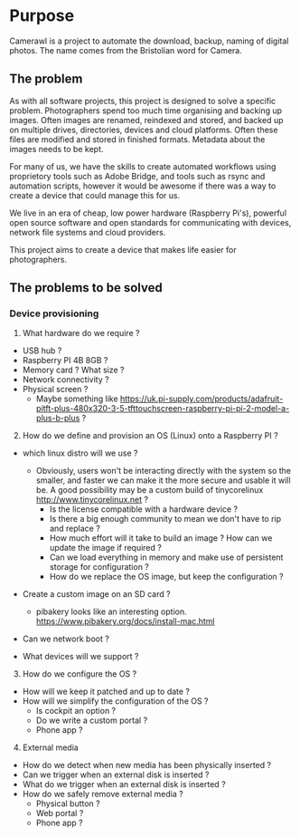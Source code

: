 # Purpose
Camerawl is a project to automate the download, backup, naming of digital photos. The name comes from the Bristolian word for Camera.

## The problem
As with all software projects, this project is designed to solve a specific problem. Photographers spend too much time organising and backing up images. Often images are renamed, reindexed and stored, and backed up on multiple drives, directories, devices and cloud platforms. Often these files are modified and stored in finished formats. Metadata about the images needs to be kept.

For many of us, we have the skills to create automated workflows using proprietory tools such as Adobe Bridge, and tools such as rsync and automation scripts, however it would be awesome if there was a way to create a device that could manage this for us.

We live in an era of cheap, low power hardware (Raspberry Pi's), powerful open source software and open standards for communicating with devices, network file systems and cloud providers.

This project aims to create a device that makes life easier for photographers.

## The problems to be solved
### Device provisioning
1) What hardware do we require ? 
* USB hub ?
* Raspberry PI 4B 8GB ?
* Memory card ? What size ?
* Network connectivity ?
* Physical screen ?
    *   Maybe something like https://uk.pi-supply.com/products/adafruit-pitft-plus-480x320-3-5-tfttouchscreen-raspberry-pi-pi-2-model-a-plus-b-plus ?
    

2) How do we define and provision an OS (Linux) onto a Raspberry PI ?
* which linux distro will we use ?
    * Obviously, users won't be interacting directly with the system so the smaller, and faster we can make it the more secure and usable it will be. A good possibility may be a custom build of tinycorelinux http://www.tinycorelinux.net ?
        * Is the license compatible with a hardware device ?
        * Is there a big enough community to mean we don't have to rip and replace ?
        * How much effort will it take to build an image ? How can we update the image if required ?
        * Can we load everything in memory and make use of persistent storage for configuration ?
        * How do we replace the OS image, but keep the configuration ?
        
        
* Create a custom image on an SD card ?
    * pibakery looks like an interesting option. 
    https://www.pibakery.org/docs/install-mac.html
* Can we network boot ?
* What devices will we support ?


3) How do we configure the OS ?
* How will we keep it patched and up to date ?
* How will we simplify the configuration of the OS ? 
    * Is cockpit an option ?
    * Do we write a custom portal ?
    * Phone app ?

4) External media
* How do we detect when new media has been physically inserted ?
* Can we trigger when an external disk is inserted ?
* What do we trigger when an external disk is inserted ?
* How do we safely remove external media ? 
    * Physical button ?
    * Web portal ?
    * Phone app ?